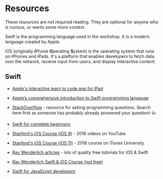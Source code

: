# Resources

These resources are not required reading. They are optional for anyone who is curious, or wants some more context.

Swift is the programming language used in the workshop. It is a modern language created by Apple.

iOS (originally **i**Phone **O**perating **S**ystem) is the operating system that runs on iPhones and iPads.
It's a platform that enables developers to fetch data over the network, receive input from users, and display interactive content.

## Swift

- [Apple's interactive learn to code app for iPad](https://apps.apple.com/us/app/swift-playgrounds/id908519492)
- [Apple’s comprehensive introduction to Swift programming langauge](https://docs.swift.org/swift-book/index.html)
  
- [StackOverflow](https://stackoverflow.com/) - resource for asking programming questions. Search here first as someone has probably already answered your question! :thumbsup:

- [Swift for complete beginners](https://www.hackingwithswift.com/read/0/overview)
  
- [Stanford's iOS Course (iOS 9)](https://www.youtube.com/channel/UCYVp6suz7ztKAKY8jpfACXA/videos) - 2016 videos on YouTube
- [Stanford's iOS Course (iOS 11)](https://itunes.apple.com/us/course/developing-ios-11-apps-with-swift/id1309275316)  - 2018 course on iTunes University

- [Ray Wenderlich articles](https://www.raywenderlich.com/ios/articles) - lots of quality free tutorials for iOS & Swift
- [Ray Wenderlich Swift & iOS Course (not free)](https://www.raywenderlich.com/ios/learn)

- [Swift for JavaScript developers](https://academy.realm.io/posts/swift-for-javascript-developers/)
